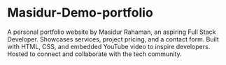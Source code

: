 # Masidur-Demo-portfolio
A personal portfolio website by Masidur Rahaman, an aspiring Full Stack Developer. Showcases services, project pricing, and a contact form. Built with HTML, CSS, and embedded YouTube video to inspire developers. Hosted to connect and collaborate with the tech community.

